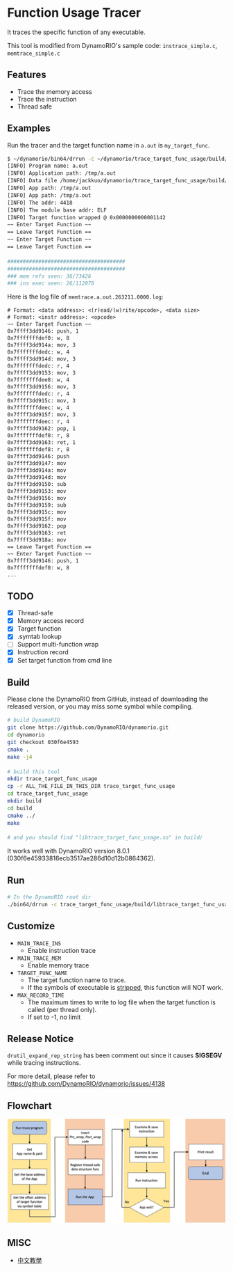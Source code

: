 # Function Usage Tracer

It traces the specific function of any executable.

This tool is modified from DynamoRIO's sample code: `instrace_simple.c`, `memtrace_simple.c`

## Features

- Trace the memory access
- Trace the instruction
- Thread safe

## Examples

Run the tracer and the target function name in `a.out` is `my_target_func`.

```bash
$ ~/dynamorio/bin64/drrun -c ~/dynamorio/trace_target_func_usage/build/libtrace_target_func_usage.so my_target_func -- ./a.out
[INFO] Program name: a.out
[INFO] Application path: /tmp/a.out
[INFO] Data file /home/jackkuo/dynamorio/trace_target_func_usage/build/memtrace.a.out.263211.0000.log created
[INFO] App path: /tmp/a.out
[INFO] App path: /tmp/a.out
[INFO] The addr: 4418
[INFO] The module base addr: ELF
[INFO] Target function wrapped @ 0x0000000000001142
~~ Enter Target Function ~~
== Leave Target Function ==
~~ Enter Target Function ~~
== Leave Target Function ==

######################################
######################################
### mem refs seen: 36/73426
### ins exec seen: 26/112078
```

Here is the log file of `memtrace.a.out.263211.0000.log`:

```
# Format: <data address>: <(r)ead/(w)rite/opcode>, <data size>
# Format: <instr address>: <opcode>
~~ Enter Target Function ~~
0x7ffff3dd9146: push, 1
0x7fffffffdef0: w, 8
0x7ffff3dd914a: mov, 3
0x7fffffffdedc: w, 4
0x7ffff3dd914d: mov, 3
0x7fffffffdedc: r, 4
0x7ffff3dd9153: mov, 3
0x7fffffffdee8: w, 4
0x7ffff3dd9156: mov, 3
0x7fffffffdedc: r, 4
0x7ffff3dd915c: mov, 3
0x7fffffffdeec: w, 4
0x7ffff3dd915f: mov, 3
0x7fffffffdeec: r, 4
0x7ffff3dd9162: pop, 1
0x7fffffffdef0: r, 8
0x7ffff3dd9163: ret, 1
0x7fffffffdef8: r, 8
0x7ffff3dd9146: push
0x7ffff3dd9147: mov
0x7ffff3dd914a: mov
0x7ffff3dd914d: mov
0x7ffff3dd9150: sub
0x7ffff3dd9153: mov
0x7ffff3dd9156: mov
0x7ffff3dd9159: sub
0x7ffff3dd915c: mov
0x7ffff3dd915f: mov
0x7ffff3dd9162: pop
0x7ffff3dd9163: ret
0x7ffff3dd918a: mov
== Leave Target Function ==
~~ Enter Target Function ~~
0x7ffff3dd9146: push, 1
0x7fffffffdef0: w, 8
...
```

## TODO

- [x] Thread-safe
- [x] Memory access record
- [x] Target function
- [x] .symtab lookup
- [ ] Support multi-function wrap
- [x] Instruction record
- [x] Set target function from cmd line

## Build

Please clone the DynamoRIO from GitHub, instead of downloading the released version, or you may miss some symbol while compiling.

```bash
# build DynamoRIO
git clone https://github.com/DynamoRIO/dynamorio.git
cd dynamorio
git checkout 030f6e4593
cmake .
make -j4

# build this tool
mkdir trace_target_func_usage
cp -r ALL_THE_FILE_IN_THIS_DIR trace_target_func_usage
cd trace_target_func_usage
mkdir build
cd build
cmake ../
make

# and you should find "libtrace_target_func_usage.so" in build/
```

It works well with DynamoRIO version 8.0.1 (030f6e45933816ecb3517ae286d10d12b0864362).

## Run

```bash
# In the DynamoRIO root dir
./bin64/drrun -c trace_target_func_usage/build/libtrace_target_func_usage.so -- YOUR_EXECUTABLE
```

## Customize

- `MAIN_TRACE_INS`
    - Enable instruction trace
- `MAIN_TRACE_MEM`
    - Enable memory trace
- `TARGET_FUNC_NAME`
    - The target function name to trace.
    - If the symbols of executable is [stripped](https://linux.die.net/man/1/strip), this function will NOT work.
- `MAX_RECORD_TIME`
    - The maximum times to write to log file when the target function is called (per thread only).
    - If set to -1, no limit

## Release Notice

`drutil_expand_rep_string` has been comment out since it causes **SIGSEGV** while tracing instructions.

For more detail, please refer to https://github.com/DynamoRIO/dynamorio/issues/4138

## Flowchart

![](README/DynamoRIO_tracer.jpg)

## MISC

- [中文教學](https://jackkuo.org/post/dynamorio_introduction/)

